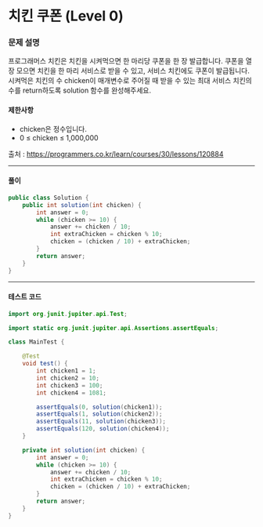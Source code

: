 # 치킨 쿠폰 (Level 0)

### 문제 설명

프로그래머스 치킨은 치킨을 시켜먹으면 한 마리당 쿠폰을 한 장 발급합니다. 쿠폰을 열 장 모으면 치킨을 한 마리 서비스로 받을 수 있고, 서비스 치킨에도 쿠폰이 발급됩니다. 시켜먹은 치킨의 수 chicken이 매개변수로 주어질 때 받을 수 있는 최대 서비스 치킨의 수를 return하도록 solution 함수를 완성해주세요.

#### 제한사항

* chicken은 정수입니다.
* 0 ≤ chicken ≤ 1,000,000

출처 : https://programmers.co.kr/learn/courses/30/lessons/120884

---

#### 풀이

~~~java
public class Solution {
    public int solution(int chicken) {
        int answer = 0;
        while (chicken >= 10) {
            answer += chicken / 10;
            int extraChicken = chicken % 10;
            chicken = (chicken / 10) + extraChicken;
        }
        return answer;
    }
}
~~~

---

#### 테스트 코드
~~~java
import org.junit.jupiter.api.Test;

import static org.junit.jupiter.api.Assertions.assertEquals;

class MainTest {

    @Test
    void test() {
        int chicken1 = 1;
        int chicken2 = 10;
        int chicken3 = 100;
        int chicken4 = 1081;

        assertEquals(0, solution(chicken1));
        assertEquals(1, solution(chicken2));
        assertEquals(11, solution(chicken3));
        assertEquals(120, solution(chicken4));
    }

    private int solution(int chicken) {
        int answer = 0;
        while (chicken >= 10) {
            answer += chicken / 10;
            int extraChicken = chicken % 10;
            chicken = (chicken / 10) + extraChicken;
        }
        return answer;
    }
}
~~~
